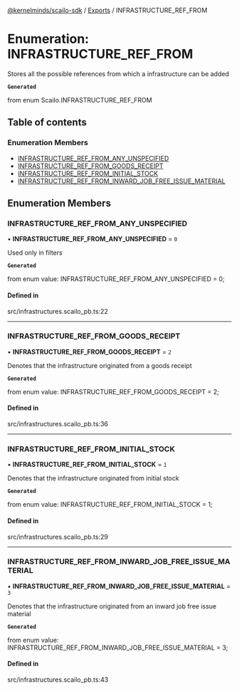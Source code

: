 [@kernelminds/scailo-sdk](../README.md) / [Exports](../modules.md) / INFRASTRUCTURE\_REF\_FROM

# Enumeration: INFRASTRUCTURE\_REF\_FROM

Stores all the possible references from which a infrastructure can be added

**`Generated`**

from enum Scailo.INFRASTRUCTURE_REF_FROM

## Table of contents

### Enumeration Members

- [INFRASTRUCTURE\_REF\_FROM\_ANY\_UNSPECIFIED](INFRASTRUCTURE_REF_FROM.md#infrastructure_ref_from_any_unspecified)
- [INFRASTRUCTURE\_REF\_FROM\_GOODS\_RECEIPT](INFRASTRUCTURE_REF_FROM.md#infrastructure_ref_from_goods_receipt)
- [INFRASTRUCTURE\_REF\_FROM\_INITIAL\_STOCK](INFRASTRUCTURE_REF_FROM.md#infrastructure_ref_from_initial_stock)
- [INFRASTRUCTURE\_REF\_FROM\_INWARD\_JOB\_FREE\_ISSUE\_MATERIAL](INFRASTRUCTURE_REF_FROM.md#infrastructure_ref_from_inward_job_free_issue_material)

## Enumeration Members

### INFRASTRUCTURE\_REF\_FROM\_ANY\_UNSPECIFIED

• **INFRASTRUCTURE\_REF\_FROM\_ANY\_UNSPECIFIED** = ``0``

Used only in filters

**`Generated`**

from enum value: INFRASTRUCTURE_REF_FROM_ANY_UNSPECIFIED = 0;

#### Defined in

src/infrastructures.scailo_pb.ts:22

___

### INFRASTRUCTURE\_REF\_FROM\_GOODS\_RECEIPT

• **INFRASTRUCTURE\_REF\_FROM\_GOODS\_RECEIPT** = ``2``

Denotes that the infrastructure originated from a goods receipt

**`Generated`**

from enum value: INFRASTRUCTURE_REF_FROM_GOODS_RECEIPT = 2;

#### Defined in

src/infrastructures.scailo_pb.ts:36

___

### INFRASTRUCTURE\_REF\_FROM\_INITIAL\_STOCK

• **INFRASTRUCTURE\_REF\_FROM\_INITIAL\_STOCK** = ``1``

Denotes that the infrastructure originated from initial stock

**`Generated`**

from enum value: INFRASTRUCTURE_REF_FROM_INITIAL_STOCK = 1;

#### Defined in

src/infrastructures.scailo_pb.ts:29

___

### INFRASTRUCTURE\_REF\_FROM\_INWARD\_JOB\_FREE\_ISSUE\_MATERIAL

• **INFRASTRUCTURE\_REF\_FROM\_INWARD\_JOB\_FREE\_ISSUE\_MATERIAL** = ``3``

Denotes that the infrastructure originated from an inward job free issue material

**`Generated`**

from enum value: INFRASTRUCTURE_REF_FROM_INWARD_JOB_FREE_ISSUE_MATERIAL = 3;

#### Defined in

src/infrastructures.scailo_pb.ts:43
